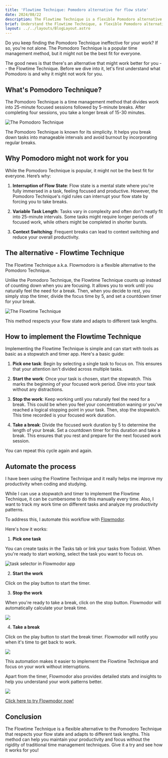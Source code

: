 ```yaml
---
title: 'Flowtime Technique: Pomodoro alternative for flow state'
date: 2024/08/22
description: The Flowtime Technique is a flexible Pomodoro alternative that respects your flow state. Learn how to implement it and improve your productivity.
brief: Understand the Flowtime Technique, a flexible Pomodoro alternative that respects your flow state.
layout: ../../layouts/BlogLayout.astro
---
```


Do you keep finding the Pomodoro Technique ineffective for your work? If so, you're not alone. The Pomodoro Technique is a popular time management method, but it might not be the best fit for everyone.

The good news is that there's an alternative that might work better for you -- the Flowtime Technique. Before we dive into it, let's first understand what Pomodoro is and why it might not work for you.

## What's Pomodoro Technique?

The Pomodoro Technique is a time management method that divides work into 25-minute focused sessions followed by 5-minute breaks. After completing four sessions, you take a longer break of 15-30 minutes.

![The Pomodoro Technique](/pomodoro.png)

The Pomodoro Technique is known for its simplicity. It helps you break down tasks into manageable intervals and avoid burnout by incorporating regular breaks.

## Why Pomodoro might not work for you

While the Pomodoro Technique is popular, it might not be the best fit for everyone. Here’s why:

1. **Interruption of Flow State**: Flow state is a mental state where you're fully immersed in a task, feeling focused and productive. However, the Pomodoro Technique's rigid rules can interrupt your flow state by forcing you to take breaks.

2. **Variable Task Length**: Tasks vary in complexity and often don't neatly fit into 25-minute intervals. Some tasks might require longer periods of focused work, while others might be completed in shorter bursts.

3. **Context Switching**: Frequent breaks can lead to context switching and reduce your overall productivity. 

## The alternative - Flowtime Technique

The Flowtime Technique a.k.a. Flowmodoro is a flexible alternative to the Pomodoro Technique.

Unlike the Pomodoro Technique, the Flowtime Technique counts up instead of counting down when you are focusing. It allows you to work until you naturally feel the need for a break. Then, when you decide to rest, you simply stop the timer, divide the focus time by 5, and set a countdown timer for your break.

![The Flowtime Technique](/flowtime.png)

This method respects your flow state and adapts to different task lengths.

## How to implement the Flowtime Technique

Implementing the Flowtime Technique is simple and can start with tools as basic as a stopwatch and timer app. Here's a basic guide:

1. **Pick one task**: Begin by selecting a single task to focus on. This ensures that your attention isn't divided across multiple tasks.

2. **Start the work**: Once your task is chosen, start the stopwatch. This marks the beginning of your focused work period. Dive into your task without any distractions.

3. **Stop the work**: Keep working until you naturally feel the need for a break. This could be when you feel your concentration waning or you've reached a logical stopping point in your task. Then, stop the stopwatch. This time recorded is your focused work duration.

4. **Take a break**: Divide the focused work duration by 5 to determine the length of your break. Set a countdown timer for this duration and take a break. This ensures that you rest and prepare for the next focused work session.

You can repeat this cycle again and again.

## Automate the process

I have been using the Flowtime Technique and it really helps me improve my productivity when coding and studying.

While I can use a stopwatch and timer to implement the Flowtime Technique, it can be cumbersome to do this manually every time. Also, I want to track my work time on different tasks and analyze my productivity patterns.

To address this, I automate this workflow with [Flowmodor](/).

Here's how it works:

1. **Pick one task**

You can create tasks in the Tasks tab or link your tasks from Todoist. When you're ready to start working, select the task you want to focus on.

![task selector in Flowmodor app](/select-task.png)

2. **Start the work**

Click on the play button to start the timer.

3. **Stop the work**

When you're ready to take a break, click on the stop button. Flowmodor will automatically calculate your break time.

![](/timer-tab-focus.png)

4. **Take a break**

Click on the play button to start the break timer. Flowmodor will notify you when it's time to get back to work.

![](/timer-tab-break.png)

This automation makes it easier to implement the Flowtime Technique and focus on your work without interruptions.

Apart from the timer, Flowmodor also provides detailed stats and insights to help you understand your work patterns better.

![](/stats-page.png)

[Click here to try Flowmodor now!](https://app.flowmodor.com)

## Conclusion

The Flowtime Technique is a flexible alternative to the Pomodoro Technique that respects your flow state and adapts to different task lengths. This method can help you maintain your productivity and focus without the rigidity of traditional time management techniques. Give it a try and see how it works for you!
